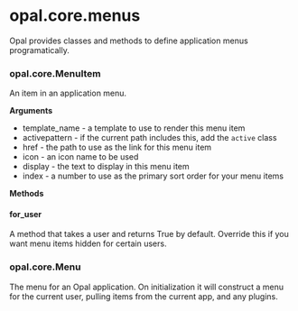 # opal.core.menus

Opal provides classes and methods to define application menus programatically.

### opal.core.MenuItem

An item in an application menu.

**Arguments**

* template_name - a template to use to render this menu item
* activepattern - if the current path includes this, add the `active` class
* href - the path to use as the link for this menu item
* icon - an icon name to be used
* display - the text to display in this menu item
* index - a number to use as the primary sort order for your menu items

**Methods**

#### for_user
A method that takes a user and returns True by default. Override this if you want menu items hidden for certain users.

### opal.core.Menu

The menu for an Opal application. On initialization it will construct a menu
for the current user, pulling items from the current app, and any plugins.
